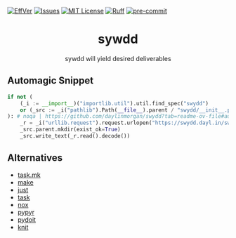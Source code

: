 [![EffVer][effver-shield]][effver-url]
[![Issues][issues-shield]][issues-url]
[![MIT License][license-shield]][license-url]
[![Ruff][ruff-shield]][ruff-url]
[![pre-commit][pre-commit-shield]][pre-commit-url]

<div align="center">
<h1>sywdd</h1>
<p>sywdd will yield desired deliverables </p>
</div>


## Automagic Snippet

```python
if not (
    (_i := __import__)("importlib.util").util.find_spec("swydd")
    or (_src := _i("pathlib").Path(__file__).parent / "swydd/__init__.py").is_file()
): # noqa | https://github.com/daylinmorgan/swydd?tab=readme-ov-file#automagic-snippet
    _r = _i("urllib.request").request.urlopen("https://swydd.dayl.in/swydd.py")
    _src.parent.mkdir(exist_ok=True)
    _src.write_text(_r.read().decode())
```

## Alternatives

- [task.mk](https://gh.dayl.in/task.mk)
- [make](https://www.gnu.org/software/make/)
- [just](https://just.systems)
- [task](https://taskfile.dev)
- [nox](https://nox.thea.codes/en/stable/)
- [pypyr](https://pypyr.io)
- [pydoit](https://pydoit.org)
- [knit](https://github.com/zyedidia/knit)

<!-- badges -->
[pre-commit-shield]: https://img.shields.io/badge/pre--commit-enabled-brightgreen?logo=pre-commit&logoColor=white
[pre-commit-url]: https://pre-commit.com
[ruff-shield]: https://img.shields.io/endpoint?url=https://raw.githubusercontent.com/astral-sh/ruff/main/assets/badge/v2.json
[ruff-url]: https://github.com/astral-sh/ruff
[pypi-shield]: https://img.shields.io/pypi/v/swydd
[pypi-url]: https://pypi.org/project/sywdd
[issues-shield]: https://img.shields.io/github/issues/daylinmorgan/swydd.svg
[issues-url]: https://github.com/daylinmorgan/swydd/issues
[license-shield]: https://img.shields.io/github/license/daylinmorgan/swydd.svg
[license-url]: https://github.com/daylinmorgan/swydd/blob/main/LICENSE
[effver-shield]: https://img.shields.io/badge/version_scheme-EffVer-0097a7
[effver-url]: https://jacobtomlinson.dev/effver
